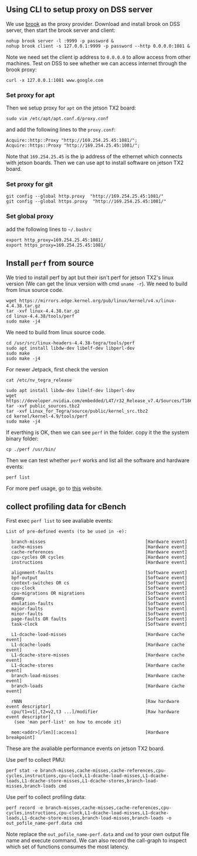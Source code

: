 
## Using CLI to setup proxy on DSS server
We use [brook](https://github.com/txthinking/brook.git) as the proxy provider.
Download and install brook on DSS server, then start the brook server and client:
```shell
nohup brook server -l :9999 -p password &
nohup brook client -s 127.0.0.1:9999 -p password --http 0.0.0.0:1081 &
```
Note we need set the client ip address to `0.0.0.0` to allow access from other machines.
Test on DSS to see whether we can access internet through the brook proxy:

```
curl -x 127.0.0.1:1081 www.google.com
```

### Set proxy for apt
Then we setup  proxy for `apt` on the jetson TX2 board:
```
sudo vim /etc/apt/apt.conf.d/proxy.conf
```
and add the following lines to the `proxy.conf`:
```shell
Acquire::http::Proxy "http://169.254.25.45:1081/";
Acquire::https::Proxy "http://169.254.25.45:1081/";
```
Note that  `169.254.25.45` is the ip address of the ethernet which connects with jetson boards.
Then we can use apt to install software on jetson TX2 board.

### Set proxy for git
```shell
git config --global http.proxy  "http://169.254.25.45:1081/"
git config --global https.proxy  "http://169.254.25.45:1081/"
```

### Set global proxy
add the following lines to `~/.bashrc`
```
export http_proxy=169.254.25.45:1081/
export https_proxy=169.254.25.45:1081/
```

## Install `perf` from source
We tried to install perf by apt but their isn't perf for jetson TX2's linux version (We can get the linux version with cmd `uname -r`).
We need to build from linux source code.
```shell
wget https://mirrors.edge.kernel.org/pub/linux/kernel/v4.x/linux-4.4.38.tar.gz
tar -xvf linux-4.4.38.tar.gz
cd linux-4.4.38/tools/perf
sudo make -j4
```

We need to build from linux source code.
```shell
cd /usr/src/linux-headers-4.4.38-tegra/tools/perf
sudo apt install libdw-dev libelf-dev libperl-dev
sudo make
sudo make -j4
```

For newer Jetpack, first check the version
```shell
cat /etc/nv_tegra_release
```
```shell
sudo apt install libdw-dev libelf-dev libperl-dev
wget https://developer.nvidia.com/embedded/L4T/r32_Release_v7.4/Sources/T186/public_sources.tbz2
tar -xvf public_sources.tbz2
tar -xvf Linux_for_Tegra/source/public/kernel_src.tbz2
cd kernel/kernel-4.9/tools/perf
sudo make -j4
```

If everthing is OK, then we can see `perf` in the folder.
copy it the the system binary folder:

```shell
cp ./perf /usr/bin/
```

Then we can test whether `perf` works and list all the software and hardware events:

```shell
perf list
```
For more perf usage, go to [this](https://www.brendangregg.com/perf.html) website.


## collect profiling data for cBench
First exec `perf list` to see avaliable events:
```shell
List of pre-defined events (to be used in -e):

  branch-misses                                      [Hardware event]
  cache-misses                                       [Hardware event]
  cache-references                                   [Hardware event]
  cpu-cycles OR cycles                               [Hardware event]
  instructions                                       [Hardware event]

  alignment-faults                                   [Software event]
  bpf-output                                         [Software event]
  context-switches OR cs                             [Software event]
  cpu-clock                                          [Software event]
  cpu-migrations OR migrations                       [Software event]
  dummy                                              [Software event]
  emulation-faults                                   [Software event]
  major-faults                                       [Software event]
  minor-faults                                       [Software event]
  page-faults OR faults                              [Software event]
  task-clock                                         [Software event]

  L1-dcache-load-misses                              [Hardware cache event]
  L1-dcache-loads                                    [Hardware cache event]
  L1-dcache-store-misses                             [Hardware cache event]
  L1-dcache-stores                                   [Hardware cache event]
  branch-load-misses                                 [Hardware cache event]
  branch-loads                                       [Hardware cache event]

  rNNN                                               [Raw hardware event descriptor]
  cpu/t1=v1[,t2=v2,t3 ...]/modifier                  [Raw hardware event descriptor]
   (see 'man perf-list' on how to encode it)

  mem:<addr>[/len][:access]                          [Hardware breakpoint]
```
These are the avaliable performance events on jetson TX2 board.

Use perf to collect PMU:
```
perf stat -e branch-misses,cache-misses,cache-references,cpu-cycles,instructions,cpu-clock,L1-dcache-load-misses,L1-dcache-loads,L1-dcache-store-misses,L1-dcache-stores,branch-load-misses,branch-loads cmd
```

Use perf to collect profiling data:
```shell
perf record -e branch-misses,cache-misses,cache-references,cpu-cycles,instructions,cpu-clock,L1-dcache-load-misses,L1-dcache-loads,L1-dcache-store-misses,branch-load-misses,branch-loads -o out_pofile_name-perf.data cmd
```
Note replace the `out_pofile_name-perf.data` and `cmd` to your own output file name and execute command.
We can also record the call-graph to inspect which set of functions consumes the most latency.
